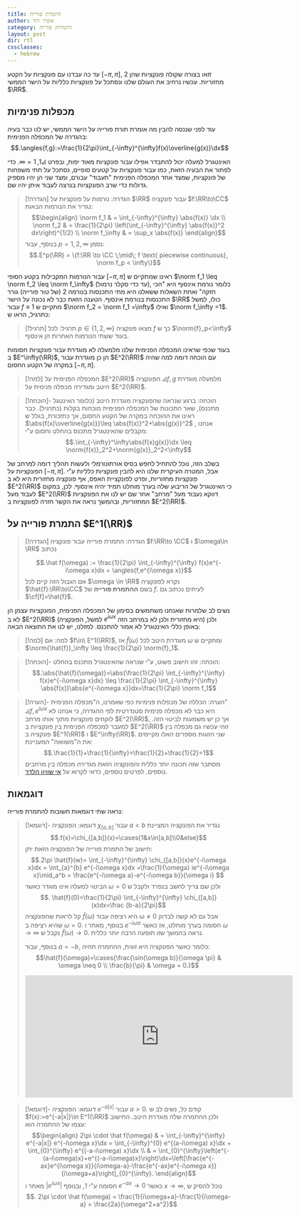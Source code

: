 ```yaml
---
title: התמרת פורייה
author: אופיר דוד
category: התמרות פורייה
layout: post
dir: rtl
cssclasses:
  - hebrew
---
```

עד כה עבדנו עם פונקציות על הקטע $[-\pi, \pi]$, או בצורה שקולה פונקציות שהן $2\pi$ מחזוריות. עכשיו נרחיב את העולם שלנו ונסתכל על פונקציות כלליות על הישר הממשי $\RR$.

## מכפלות פנימיות

עוד לפני שננסה להבין מה אומרת תורת פורייה על הישר הממשי, יש לנו כבר בעיה בהגדרה של המכפלה הפנימית:
$$.\angles{f,g}:=\frac{1}{2\pi}\int_{-\infty}^{\infty}f(x)\overline{g(x)}\dx$$

האינטגרל למעלה יכול להתבדר אפילו עבור פונקציות מאוד יפות, ובפרט $\angles{1,1}=\infty$. כדי לפתור את הבעיה הזאת, כמו עבור פונקציות על קטעים סופיים, נסתכל על תתי משפחות של פונקציות, שמצד אחד המכפלה הפנימית "תעבוד" עבורם, ומצד שני הן יהיו מספיק גדולות כדי שרב הפונקציות בנרצה לעבוד איתן יהיו שם.

> [!הגדרה] הגדרה: נורמות על פונקציות על $\RR$
> עבור פונקציה $f:\RR\to\CC$ נגדיר את הנורמות הבאות:
> $$\begin{align} \norm f_1 & = \int_{-\infty}^{\infty} \abs{f(x)} \dx \\ \norm f_2 & = \frac{1}{2\pi} \left(\int_{-\infty}^{\infty} \abs{f(x)}^2  dx\right)^{1/2} \\ \norm f_\infty & = \sup_x \abs{f(x)} \end{align}$$
> בנוסף, עבור $p=1,2,\infty$ נסמן:
> $$.E^p(\RR) = \{f:\RR \to \CC \;\mid\; f \text{ piecewise continuous}, \norm f_p < \infty\}$$

עבור הנורמות המקבילות בקטע הסופי $[-\pi,\pi]$ ראינו שמתקיים ש  $\norm f_1 \leq \norm f_2 \leq \norm f_\infty$  (עד כדי סקלר נרמול), כלומר נורמת אינסוף היא "הכי חזקה" ואחת השאלות ששאלנו היא מתי התכנסות בנורמה 2 (של טור פורייה) גורר התכנסות בנורמת אינסוף. הטענה הזאת כבר לא נכונה על הישר $\RR$ כולו, למשל עבור $f\equiv 1$ מתקיים ש $\norm f_2 = \norm f_1 =\infty$  ואילו $\norm f_\infty =1$. כתרגיל, הראו ש:

> [!תרגיל] תרגיל:
> לכל $p\in\{1,2,\infty\}$ מצאו פונקציה $f$ כך ש $\norm{f}_p<\infty$ בעוד ששתי הנורמות האחרות הן אינסוף.

בעוד שכפי שראינו המכפלה הפנימית שלנו מלמעלה לא מוגדרת עבור פונקציות חסומות ב $E^\infty(\RR)$, הן כן מוגדרת עבור $E^2(\RR)$ עם הוכחה דומה למה שהיה במקרה של הקטע החסום $[-\pi,\pi]$.

> [!למה] המכפלה הפנימית על $E^2(\RR)$
> הפונקציה $\angles{f,g}$ מלמעלה מוגדרת היטב ומגדירה מכפלה פנימית על $E^2(\RR)$.

> [!הוכחה]- הוכחה:
> ברגע שנראה שהפונקציה מוגדרת היטב (כלומר האינטגל מתכנס), שאר התכונות של המכפלה הפנימית מוכחות בקלות (כתרגיל). כבר ראינו את ההוכחה במקרה של הקטע החסום, אך כתזכורת, בגלל ש $\abs{f(x)\overline{g(x)}}\leq \abs{f(x)}^2+\abs{g(x)}^2$ , אנחנו מקבלים שהאינטגרל מתכנס בהחלט וחסום ע"י:
> $$.\int_{-\infty}^\infty\abs{f(x)g(x)}\dx \leq \norm{f(x)}_2^2+\norm{g(x)}_2^2<\infty$$

בשלב הזה, נוכל להתחיל לחפש בסיס אורתונורמלי ולעשות תהליך דומה למרחב של הפונקציות על $[-\pi,\pi]$. אבל, המטרה העיקרית שלנו היא להבין פונקציות כלליות ע"י פונקציות מחזוריות, ופרט לפונקציית האפס, אף פונקציה מחזורית היא לא ב $E^2(\RR)$ כי האינטגרל של הריבוע שלה בערך מוחלט תמיד יהיה אינסוף. לכן, במקום לעבוד מעל $E^2(\RR)$ דווקא נעבוד מעל "מרחב" אחר שם יש לנו את הפונקציות המחזוריות, ובהמשך נראה את הקשר חזרה לפונקציות ב $E^2(\RR)$.

## התמרת פורייה על $E^1(\RR)$

> [!הגדרה] הגדרה: התמרת פורייה
> עבור פונקציה $f:\RR\to \CC$ ו $\omega\in \RR$ נכתוב
> 
> $$.\hat f(\omega) := \frac{1}{2\pi} \int_{-\infty}^{\infty} f(x)e^{-i\omega x}dx = \angles{f,e^{i\omega x}}$$
> אם הגבול הזה קיים לכל $\omega \in \RR$ נקרא לפונקציה $\hat{f}:\RR\to\CC$ בשם **ההתמרת פורייה** של $f$.
> לעיתים נכתוב גם $\cf[f]=\hat{f}$.

נשים לב שלמרות שאנחנו משתמשים בסימון של המכפלה הפנימית, הפונקציות עצמן הן לא ב $E^2(\RR)$ (למשל, הפונקציה $e^{i\omega x}$  היא מחזורית ולכן לא במרחב הזה) ולכן באופן כללי האינטגרל לא אמור להתכנס. למזלנו, יש לנו את התוצאה הבאה:

> [!למה] למה:
> אם $f\in\ E^1(\RR)$, אז $\hat{f}(\omega)$ מוגדרת היטב לכל $\omega$ ומתקיים ש $\norm{\hat{f}}_\infty \leq \frac{1}{2\pi} \norm{f}_1$.

> [!הוכחה]- הוכחה:
> זהו חישוב פשוט, ע"י שנראה שהאינטגרל מתכנס בהחלט:
> $$.\abs{\hat{f}(\omega)}=\abs{\frac{1}{2\pi} \int_{-\infty}^{\infty} f(x)e^{-i\omega x}dx} \leq \frac{1}{2\pi} \int_{-\infty}^{\infty} \abs{f(x)}\abs{e^{-i\omega x}}dx=\frac{1}{2\pi} \norm f_1$$

> [!הערה]- הערה: הכללה של מכפלות פנימיות
> כפי שאמרנו, ה"מכפלה הפנימית" $\angles{f,e^{i\omega x}}$ היא כבר לא מכפלה פנימית סטנדרטית לפי ההגדרה, כי אנחנו לא לוקחים פונקציות מתוך אותו מרחב $E^2(\RR)$, אך כן יש משמעות לביטוי הזה. למעבר למכפלה הפנימית בין פונקציות ב $E^2(\RR)$ זוהי עכשיו גם מכפלה בין פונקציה ב $E^1(\RR)$ ו $E^\infty(\RR)$. שני הזוגות מספרים האלו מקיימים את ה"משוואה" המעניינת:
> $$.\frac{1}{1}+\frac{1}{\infty}=\frac{1}{2}+\frac{1}{2}=1$$
> מסתבר שזה תכונה יותר כללית והפונקציה הזאת מגדירה מכפלה בין מרחבים נוספים. לפרטים נוספים, כדאי לקרוא על [אי שוויון הלדר](https://he.wikipedia.org/wiki/%D7%90%D7%99-%D7%A9%D7%95%D7%95%D7%99%D7%95%D7%9F_%D7%94%D7%9C%D7%93%D7%A8).

## דוגמאות

נראה שתי דוגמאות חשובות להתמרת פורייה:

> [!דוגמא]- דוגמא: הפונקציה $\chi_{[a,b]}$
> עבור $a<b$ נגדיר את הפונקציה המציינת 
> $$.f(x)=\chi_{[a,b]}(x)=\cases{1&x\in[a,b]\\0&else}$$
> חישוב של התמרת פורייה של הפונקציה הזאת יתן:
> $$.2\pi \hat{f}(w)= \int_{-\infty}^{\infty} \chi_{[a,b]}(x)e^{-i\omega x}dx = \int_{a}^{b} e^{-i\omega x}dx =\frac{1}{\omega} ie^{-i\omega x}\mid_a^b = \frac{e^{-i\omega a}-e^{-i\omega b}}{\omega i}  $$
> הביטוי למעלה אינו מוגדר כאשר $\omega=0$ ולכן שם צריך לחשב בנפרד ולקבל ש 
> $$. \hat{f}(0)=\frac{1}{2\pi} \int_{-\infty}^{\infty} \chi_{[a,b]}(x)dx=\frac {b-a}{2\pi}$$
> קל לראות שהפונקציה $\hat{f}(\omega)$ היא רציפה עבור $\omega \neq 0$ אבל גם לא קשה לבדוק שהיא רציפה ב $\omega =0$. בנוסף, מאחר ו $e^{-i\omega a}$ חסומה בערך מוחלט, אז כאשר  $\omega \to \infty$ נקבל ש $\hat{f}(\omega)\to 0$. נראה בהמשך שזו תופעה הרבה יותר כללית.
> 
> בנוסף, עבור $a=-b$, כלומר כאשר הפונקציה היא זוגית, ההתמרה תהיה:
> $$\hat{f}(\omega)=\cases{\frac{\sin(\omega b)}{\omega \pi} & \omega \neq 0 \\ \frac{b}{\pi} & \omega = 0.}$$
> 
> <iframe scrolling="no" title="fourier transform characteristic" src="https://www.geogebra.org/material/iframe/id/htkvjguk/width/600/height/274/border/888888/sfsb/true/smb/false/stb/false/stbh/false/ai/false/asb/false/sri/false/rc/false/ld/false/sdz/false/ctl/false" width="600px" height="274px" style="border:0px;"> </iframe>


> [!דוגמא]- דוגמא: הפונקציה $e^{-a|x|}$ עבור $a>0$.
> קודם כל, נשים לב ש $f(x):=e^{-a|x|}\in E^1(\RR)$ ולכן ההתמרה שלה מוגדרת היטב. החישוב עצמו של ההתמרה הוא:
> $$\begin{align}  2\pi \cdot \hat f(\omega) & = \int_{-\infty}^{\infty} e^{-a|x|} e^{-i\omega x}\dx = \int_{-\infty}^{0} e^{(a-i\omega) x}\dx + \int_{0}^{\infty}  e^{(-a-i\omega) x}\dx \\ & = \int_{0}^{\infty}\left(e^{-(a-i\omega)x}+e^{(-a-i\omega)x}\right)\dx=\left[\frac{e^{-ax}e^{i\omega x}}{i\omega-a}-\frac{e^{-ax}e^{-i\omega x}}{i\omega+a}\right]_{0}^{\infty}. \end{align}$$
> מאחר ו $|e^{i\omega x}|$ חסומה ע"י 1, ובנוסף $e^{-ax}\to 0$ כאשר $x\to\infty$, נוכל להסיק ש
> $$. 2\pi \cdot \hat f(\omega) = \frac{1}{i\omega+a}-\frac{1}{i\omega-a} = \frac{2a}{\omega^2+a^2}$$